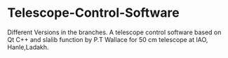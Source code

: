 # Telescope-Control-Software

Different Versions in the branches. 
A telescope control software based on Qt C++ and slalib function by P.T Wallace for 50 cm telescope at IAO, Hanle,Ladakh.
